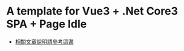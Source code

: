 # A template for Vue3 + .Net Core3 SPA + Page Idle

* [相關文章說明請參考這邊](https://jchou24.github.io/Coding/Website/vue-dotnetcore-scaffolding/page-idle.html)
